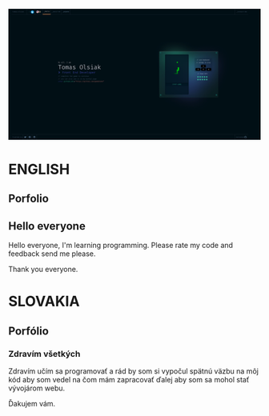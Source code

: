 ![alt text](./vite-project/src/assets/img/firstLook/firstScreen.png)

# ENGLISH

## Porfolio

## Hello everyone

Hello everyone, I'm learning programming. Please rate my code and feedback send me please.

<!-- Send Link For my portfolio
Check my [Porfolio](https://katzohub.github.io/Portfolio-App/indexEN.html)
 -->

Thank you everyone.

# SLOVAKIA

## Porfólio

### Zdravím všetkých

Zdravím učím sa programovať a rád by som si vypočul spätnú väzbu na môj kód aby som vedel na čom mám zapracovať ďalej aby som sa mohol stať vývojárom webu.

<!-- Send Link For my portfolio
Pozri moje [Porfólio](https://katzohub.github.io/Portfolio-App/)
 -->

Ďakujem vám.
